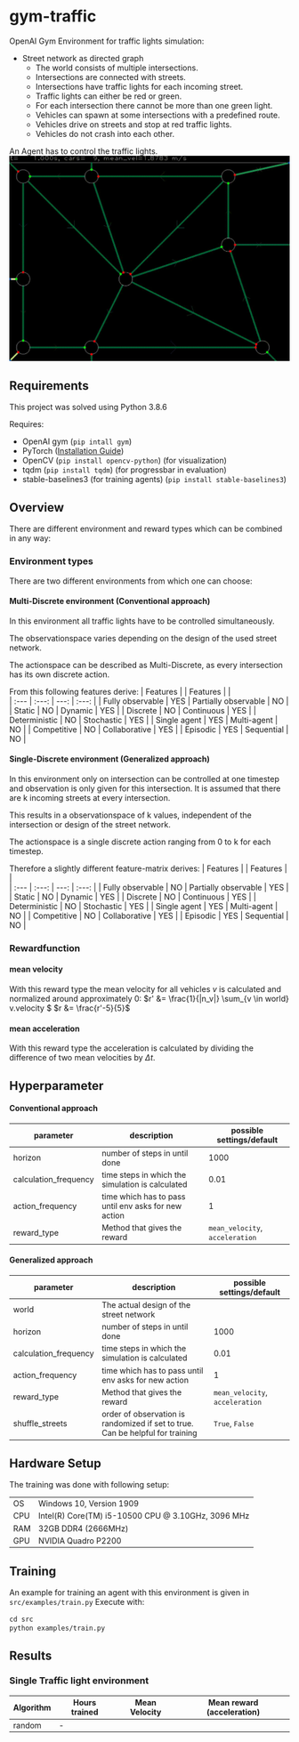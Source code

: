 # gym-traffic

OpenAI Gym Environment for traffic lights simulation:

* Street network as directed graph
    * The world consists of multiple intersections.
    * Intersections are connected with streets.
    * Intersections have traffic lights for each incoming street.
    * Traffic lights can either be red or green.
    * For each intersection there cannot be more than one green light.
    * Vehicles can spawn at some intersections with a predefined route.
    * Vehicles drive on streets and stop at red traffic lights.
    * Vehicles do not crash into each other.
    
An Agent has to control the traffic lights.
![](src/examples/video.gif)

## Requirements

This project was solved using Python 3.8.6

Requires:

* OpenAI gym (`pip intall gym`)
* PyTorch ([Installation Guide](https://pytorch.org/get-started/locally/))
* OpenCV (`pip install opencv-python`) (for visualization)
* tqdm (`pip install tqdm`) (for progressbar in evaluation)
* stable-baselines3 (for training agents) (`pip install stable-baselines3`)

## Overview
There are different environment and reward types which can be combined in any way:

### Environment types
There are two different environments from which one can choose: 

#### Multi-Discrete environment (Conventional approach)
In this environment all traffic lights have to be controlled simultaneously.

The observationspace varies depending on the design of the used street network.

The actionspace can be described as Multi-Discrete, as every intersection has its own discrete action.


From this following features derive:
| Features          |       |    Features          |       |        
| :---              | :---: |         ---:         | :---: |
| Fully observable  |  YES  | Partially observable |    NO |
| Static            |   NO  | Dynamic              |   YES |
| Discrete          |   NO  | Continuous           |   YES |
| Deterministic     |   NO  | Stochastic           |   YES |
| Single agent      |  YES  | Multi-agent          |    NO |
| Competitive       |   NO  | Collaborative        |   YES |
| Episodic          |  YES  | Sequential           |    NO |

#### Single-Discrete environment (Generalized approach)
In this environment only on intersection can be controlled at one timestep and observation is only given for this intersection.
It is assumed that there are k incoming streets at every intersection.

This results in a observationspace of k values, independent of the intersection or design of the street network.

The actionspace is a single discrete action ranging from 0 to k for each timestep.

Therefore a slightly different feature-matrix derives:
| Features          |       |    Features          |       |        
| :---              | :---: |         ---:         | :---: |
| Fully observable  |   NO  | Partially observable |   YES |
| Static            |   NO  | Dynamic              |   YES |
| Discrete          |   NO  | Continuous           |   YES |
| Deterministic     |   NO  | Stochastic           |   YES |
| Single agent      |  YES  | Multi-agent          |    NO |
| Competitive       |   NO  | Collaborative        |   YES |
| Episodic          |  YES  | Sequential           |    NO |

### Rewardfunction
#### mean velocity
With this reward type the mean velocity for all vehicles $v$ is calculated and normalized around approximately 0:
$r' &= \frac{1}{|n_v|} \sum_{v \in world} v.velocity $
$r &= \frac{r'-5}{5}$

#### mean acceleration
With this reward type the acceleration is calculated by dividing the difference of two mean velocities by $\Delta t$.

## Hyperparameter
#### Conventional approach
| parameter | description | possible settings/default | 
| --------- | ----------- | ----------------- |
| horizon | number of steps in until done | 1000 |
| calculation_frequency | time steps in which the simulation is calculated | 0.01 |
| action_frequency | time which has to pass until env asks for new action | 1 |
| reward_type | Method that gives the reward | `mean_velocity`, `acceleration` |

#### Generalized approach
| parameter | description | possible settings/default | 
| --------- | ----------- | ----------------- |
| world | The actual design of the street network |
| horizon | number of steps in until done | 1000 |
| calculation_frequency | time steps in which the simulation is calculated | 0.01 |
| action_frequency | time which has to pass until env asks for new action | 1 |
| reward_type | Method that gives the reward | `mean_velocity`, `acceleration` |
| shuffle_streets | order of observation is randomized if set to true. Can be helpful for training |`True`, `False` |

## Hardware Setup
The training was done with following setup:

|  |  |
| ---- | ---- |
OS | Windows 10, Version 1909
CPU | Intel(R) Core(TM) i5-10500 CPU @ 3.10GHz, 3096 MHz
RAM | 32GB DDR4 (2666MHz)
GPU | NVIDIA Quadro P2200
## Training
An example for training an agent with this environment is given in `src/examples/train.py`
Execute with:
````shell
cd src
python examples/train.py
````


## Results

### Single Traffic light environment

| Algorithm | Hours trained | Mean Velocity | Mean reward (acceleration) |
| --------- | ------------- | ------------- | -------------------------- |
| random | - | 